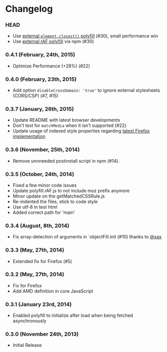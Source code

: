 # Changelog

### HEAD

* Use [external `element.closest()` polyfill](https://github.com/jonathantneal/closest) (#30), small performance win
* Use [external rAF polyfill](https://github.com/ngryman/raf.js) via npm (#30)

### 0.4.1 (February, 24th, 2015)
* Optimize Performance (+28%) (#22)

### 0.4.0 (February, 23th, 2015)
* Add option `disableCrossDomain: 'true'` to ignore external stylesheets (CORS/CSP) (#7, #15)

### 0.3.7 (January, 26th, 2015)
* Update README with latest browser developments
* Don’t test for `matchMedia` when it isn’t supported (#22)
* Update usage of indexed style properties regarding [latest Firefox implementation](https://bugzilla.mozilla.org/show_bug.cgi?id=958887)

### 0.3.6 (November, 25th, 2014)
* Remove unnneeded postinstall script in npm (#14).

### 0.3.5 (October, 24th, 2014)
* Fixed a few minor code issues
* Update polyfill.rAF.js to not include moz prefix anymore
* Minor update on the getMatchedCSSRule.js
* Re-indented the files, stick to code style
* Use utf-8 in test html
* Added correct path for 'main'

### 0.3.4 (August, 8th, 2014)
* Fix array-detection of arguments in `objectFill.init (#10) thanks to [@xax](https://github.com/xax)

### 0.3.3 (May, 27th, 2014)
* Extended fix for Firefox (#5)

### 0.3.2 (May, 27th, 2014)

* Fix for Firefox
* Add AMD definition in core JavaScript

### 0.3.1 (January 23rd, 2014)

* Enabled polyfill to initialize after load when being fetched asynchronously

### 0.3.0 (November 24th, 2013)

* Initial Release
